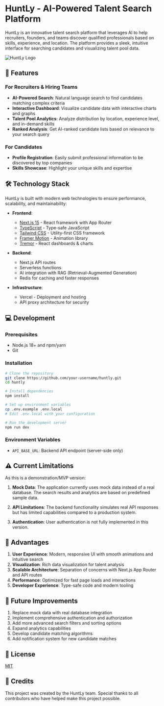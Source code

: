# HuntLy - AI-Powered Talent Search Platform

HuntLy is an innovative talent search platform that leverages AI to help recruiters, founders, and teams discover qualified professionals based on skills, experience, and location. The platform provides a sleek, intuitive interface for searching candidates and visualizing talent pool data.

![HuntLy Logo](public/images/logo.png)

## 🚀 Features

### For Recruiters & Hiring Teams
- **AI-Powered Search**: Natural language search to find candidates matching complex criteria
- **Interactive Dashboard**: Visualize candidate data with interactive charts and graphs
- **Talent Pool Analytics**: Analyze distribution by location, experience level, and in-demand skills
- **Ranked Analysis**: Get AI-ranked candidate lists based on relevance to your search query

### For Candidates
- **Profile Registration**: Easily submit professional information to be discovered by top companies
- **Skills Showcase**: Highlight your unique skills and expertise

## 🛠️ Technology Stack

HuntLy is built with modern web technologies to ensure performance, scalability, and maintainability:

- **Frontend**:
  - [Next.js 15](https://nextjs.org/) - React framework with App Router
  - [TypeScript](https://www.typescriptlang.org/) - Type-safe JavaScript
  - [Tailwind CSS](https://tailwindcss.com/) - Utility-first CSS framework
  - [Framer Motion](https://www.framer.com/motion/) - Animation library
  - [Tremor](https://www.tremor.so/) - React dashboards & charts

- **Backend**:
  - Next.js API routes
  - Serverless functions
  - AI integration with RAG (Retrieval-Augmented Generation)
  - Redis for caching and faster responses

- **Infrastructure**:
  - Vercel - Deployment and hosting
  - API proxy architecture for security

## 💻 Development

### Prerequisites
- Node.js 18+ and npm/yarn
- Git

### Installation
```bash
# Clone the repository
git clone https://github.com/your-username/huntly.git
cd huntly

# Install dependencies
npm install

# Set up environment variables
cp .env.example .env.local
# Edit .env.local with your configuration

# Run the development server
npm run dev
```

### Environment Variables
- `API_BASE_URL`: Backend API endpoint (server-side only)



## ⚠️ Current Limitations

As this is a demonstration/MVP version:

1. **Mock Data**: The application currently uses mock data instead of a real database. The search results and analytics are based on predefined sample data.

2. **API Limitations**: The backend functionality simulates real API responses but has limited capabilities compared to a production system.

3. **Authentication**: User authentication is not fully implemented in this version.

## 🌟 Advantages

1. **User Experience**: Modern, responsive UI with smooth animations and intuitive search
2. **Visualization**: Rich data visualization for talent analysis
3. **Scalable Architecture**: Separation of concerns with Next.js App Router and API routes
4. **Performance**: Optimized for fast page loads and interactions
5. **Developer Experience**: Type-safe code and modern tooling

## 🔄 Future Improvements

1. Replace mock data with real database integration
2. Implement comprehensive authentication and authorization
3. Add more advanced search filters and sorting options
4. Expand analytics capabilities
5. Develop candidate matching algorithms
6. Add notification system for new candidate matches

## 📝 License

[MIT](LICENSE)

## 🙏 Credits

This project was created by the HuntLy team. Special thanks to all contributors who have helped make this project possible.